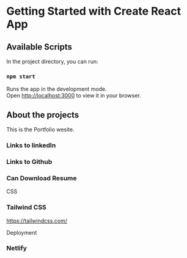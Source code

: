 # Getting Started with Create React App

## Available Scripts

In the project directory, you can run:

### `npm start`

Runs the app in the development mode.\
Open [http://localhost:3000](http://localhost:3000) to view it in your browser.

 ## About the projects

This is the Portfolio wesite.
 
 ### Links to linkedIn
 ### Links to Github
 ### Can Download Resume

CSS

### Tailwind CSS 
https://tailwindcss.com/

Deployment

### Netlify

